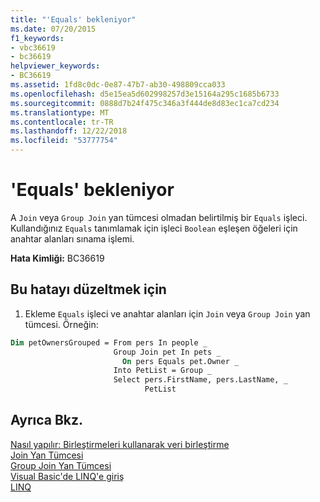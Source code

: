 ```yaml
---
title: "'Equals' bekleniyor"
ms.date: 07/20/2015
f1_keywords:
- vbc36619
- bc36619
helpviewer_keywords:
- BC36619
ms.assetid: 1fd8c0dc-0e87-47b7-ab30-498809cca033
ms.openlocfilehash: d5e15ea5d602998257d3e15164a295c1685b6733
ms.sourcegitcommit: 0888d7b24f475c346a3f444de8d83ec1ca7cd234
ms.translationtype: MT
ms.contentlocale: tr-TR
ms.lasthandoff: 12/22/2018
ms.locfileid: "53777754"
---
```

# <a name="equals-expected"></a>'Equals' bekleniyor
A `Join` veya `Group Join` yan tümcesi olmadan belirtilmiş bir `Equals` işleci. Kullandığınız `Equals` tanımlamak için işleci `Boolean` eşleşen öğeleri için anahtar alanları sınama işlemi.  
  
 **Hata Kimliği:** BC36619  
  
## <a name="to-correct-this-error"></a>Bu hatayı düzeltmek için  
  
1.  Ekleme `Equals` işleci ve anahtar alanları için `Join` veya `Group Join` yan tümcesi. Örneğin:  
  
```vb  
Dim petOwnersGrouped = From pers In people _  
                       Group Join pet In pets _  
                         On pers Equals pet.Owner _  
                       Into PetList = Group _  
                       Select pers.FirstName, pers.LastName, _  
                              PetList  
```  
  
## <a name="see-also"></a>Ayrıca Bkz.  
 [Nasıl yapılır: Birleştirmeleri kullanarak veri birleştirme](../../visual-basic/programming-guide/language-features/linq/how-to-combine-data-with-linq-by-using-joins.md)  
 [Join Yan Tümcesi](../../visual-basic/language-reference/queries/join-clause.md)  
 [Group Join Yan Tümcesi](../../visual-basic/language-reference/queries/group-join-clause.md)  
 [Visual Basic'de LINQ'e giriş](../../visual-basic/programming-guide/language-features/linq/introduction-to-linq.md)  
 [LINQ](../../visual-basic/programming-guide/language-features/linq/index.md)
